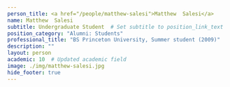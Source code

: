 ```yaml
---
person_title: <a href="/people/matthew-salesi">Matthew  Salesi</a>
name: Matthew  Salesi
subtitle: Undergraduate Student  # Set subtitle to position_link_text
position_category: "Alumni: Students"
professional_title: "BS Princeton University, Summer student (2009)"
description: ""
layout: person
academic: 10  # Updated academic field
image: ./img/matthew-salesi.jpg
hide_footer: true
---
```

